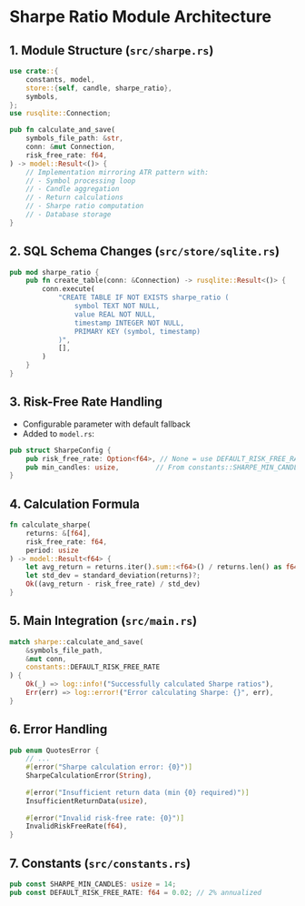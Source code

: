 # Sharpe Ratio Module Architecture

## 1. Module Structure (`src/sharpe.rs`)
```rust
use crate::{
    constants, model,
    store::{self, candle, sharpe_ratio},
    symbols,
};
use rusqlite::Connection;

pub fn calculate_and_save(
    symbols_file_path: &str,
    conn: &mut Connection,
    risk_free_rate: f64,
) -> model::Result<()> {
    // Implementation mirroring ATR pattern with:
    // - Symbol processing loop
    // - Candle aggregation
    // - Return calculations
    // - Sharpe ratio computation
    // - Database storage
}
```

## 2. SQL Schema Changes (`src/store/sqlite.rs`)
```rust
pub mod sharpe_ratio {
    pub fn create_table(conn: &Connection) -> rusqlite::Result<()> {
        conn.execute(
            "CREATE TABLE IF NOT EXISTS sharpe_ratio (
                symbol TEXT NOT NULL,
                value REAL NOT NULL,
                timestamp INTEGER NOT NULL,
                PRIMARY KEY (symbol, timestamp)
            )",
            [],
        )
    }
}
```

## 3. Risk-Free Rate Handling
- Configurable parameter with default fallback
- Added to `model.rs`:
```rust
pub struct SharpeConfig {
    pub risk_free_rate: Option<f64>, // None = use DEFAULT_RISK_FREE_RATE
    pub min_candles: usize,         // From constants::SHARPE_MIN_CANDLES
}
```

## 4. Calculation Formula
```rust
fn calculate_sharpe(
    returns: &[f64],
    risk_free_rate: f64,
    period: usize
) -> model::Result<f64> {
    let avg_return = returns.iter().sum::<f64>() / returns.len() as f64;
    let std_dev = standard_deviation(returns)?;
    Ok((avg_return - risk_free_rate) / std_dev)
}
```

## 5. Main Integration (`src/main.rs`)
```rust
match sharpe::calculate_and_save(
    &symbols_file_path,
    &mut conn,
    constants::DEFAULT_RISK_FREE_RATE
) {
    Ok(_) => log::info!("Successfully calculated Sharpe ratios"),
    Err(err) => log::error!("Error calculating Sharpe: {}", err),
}
```

## 6. Error Handling
```rust
pub enum QuotesError {
    // ...
    #[error("Sharpe calculation error: {0}")]
    SharpeCalculationError(String),
    
    #[error("Insufficient return data (min {0} required)")]
    InsufficientReturnData(usize),
    
    #[error("Invalid risk-free rate: {0}")]
    InvalidRiskFreeRate(f64),
}
```

## 7. Constants (`src/constants.rs`)
```rust
pub const SHARPE_MIN_CANDLES: usize = 14;
pub const DEFAULT_RISK_FREE_RATE: f64 = 0.02; // 2% annualized